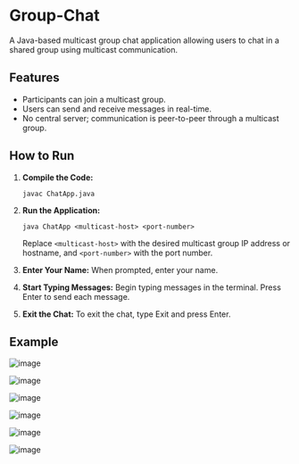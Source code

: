 # Group-Chat
A Java-based multicast group chat application allowing users to chat in a shared group using multicast communication.

## Features

- Participants can join a multicast group.
- Users can send and receive messages in real-time.
- No central server; communication is peer-to-peer through a multicast group.

## How to Run

1. **Compile the Code:**
    ```
    javac ChatApp.java
    ```

2. **Run the Application:**
    ```
    java ChatApp <multicast-host> <port-number>
    ```

   Replace `<multicast-host>` with the desired multicast group IP address or hostname, and `<port-number>` with the port number.

3. **Enter Your Name:**
   When prompted, enter your name.

4. **Start Typing Messages:**
   Begin typing messages in the terminal. Press Enter to send each message.

5. **Exit the Chat:**
   To exit the chat, type Exit and press Enter.

## Example
![image](https://github.com/danish-pathan/Group-Chat/assets/106244631/3e326327-32a1-4810-9299-8668405e23be)

![image](https://github.com/danish-pathan/Group-Chat/assets/106244631/9023eb1e-5051-4d3c-bd54-ab7b0d82d366)

![image](https://github.com/danish-pathan/Group-Chat/assets/106244631/ecc31fbf-a67e-42d3-bcb7-32ad2824f938)

![image](https://github.com/danish-pathan/Group-Chat/assets/106244631/a246efaf-49e6-4e13-b720-e8bf7d894bf2)

![image](https://github.com/danish-pathan/Group-Chat/assets/106244631/df994111-c4a5-49d6-a500-0b6bb61fad22)

![image](https://github.com/danish-pathan/Group-Chat/assets/106244631/68aa3b25-91e0-4443-9794-ca08772365e9)

